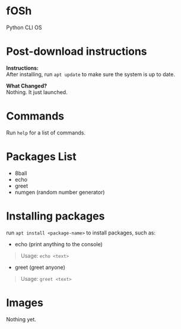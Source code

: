 # fOSh
Python CLI OS

# Post-download instructions

**Instructions:**  
After installing, run `apt update` to make sure the system is up to date.  
  
**What Changed?**  
Nothing. It just launched.

# Commands
Run `help` for a list of commands.

# Packages List
- 8ball
- echo
- greet
- numgen (random number generator)

# Installing packages
run `apt install <package-name>` to install packages, such as:
- echo (print anything to the console)
> Usage: `echo <text>`
- greet (greet anyone)
> Usage: `greet <text>`

# Images
Nothing yet.
